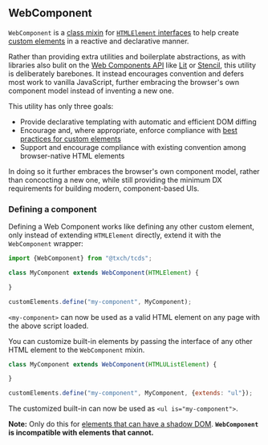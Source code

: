 ## WebComponent
`WebComponent` is a [class mixin](https://justinfagnani.com/2015/12/21/real-mixins-with-javascript-classes/) for [`HTMLElement` interfaces](https://developer.mozilla.org/en-US/docs/Web/API/HTMLElement) to help create [custom elements](https://developer.mozilla.org/en-US/docs/Web/Web_Components/Using_custom_elements) in a reactive and declarative manner.

Rather than providing extra utilities and boilerplate abstractions, as with libraries also bulit on the [Web Components API](https://developer.mozilla.org/en-US/docs/Web/Web_Components) like [Lit](https://lit.dev/) or [Stencil](https://stenciljs.com/), this utility is deliberately barebones. It instead encourages convention and defers most work to vanilla JavaScript, further embracing the browser's own component model instead of inventing a new one.

This utility has only three goals:

* Provide declarative templating with automatic and efficient DOM diffing
* Encourage and, where appropriate, enforce compliance with [best practices for custom elements](https://web.dev/custom-elements-best-practices/)
* Support and encourage compliance with existing convention among browser-native HTML elements

In doing so it further embraces the browser's own component model, rather than concocting a new one, while still providing the minimum DX requirements for building modern, component-based UIs.

### Defining a component
Defining a Web Component works like defining any other custom element, only instead of extending `HTMLElement` directly, extend it with the `WebComponent` wrapper:

```js
import {WebComponent} from "@txch/tcds";

class MyComponent extends WebComponent(HTMLElement) {

}

customElements.define("my-component", MyComponent);
```

`<my-component>` can now be used as a valid HTML element on any page with the above script loaded.

You can customize built-in elements by passing the interface of any other HTML element to the `WebComponent` mixin.

```js
class MyComponent extends WebComponent(HTMLUListElement) {

}

customElements.define("my-component", MyComponent, {extends: "ul"});
```

The customized built-in can now be used as `<ul is="my-component">`.

**Note:** Only do this for [elements that can have a shadow DOM](https://developer.mozilla.org/en-US/docs/Web/API/Element/attachShadow#elements_you_can_attach_a_shadow_to). **`WebComponent` is incompatible with elements that cannot.**
